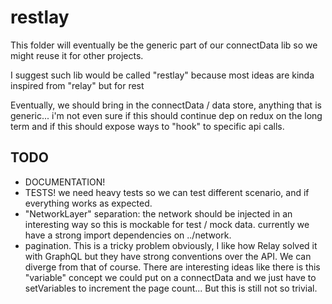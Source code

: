 # restlay

This folder will eventually be the generic part of our connectData lib so we might reuse it for other projects.

I suggest such lib would be called "restlay" because most ideas are kinda inspired from "relay" but for rest

Eventually, we should bring in the connectData / data store, anything that is generic...
i'm not even sure if this should continue dep on redux on the long term
and if this should expose ways to "hook" to specific api calls.

## TODO

- DOCUMENTATION!
- TESTS! we need heavy tests so we can test different scenario, and if everything works as expected.
- "NetworkLayer" separation: the network should be injected in an interesting way so this is mockable for test / mock data. currently we have a strong import dependencies on ../network.
- pagination. This is a tricky problem obviously, I like how Relay solved it with GraphQL but they have strong conventions over the API. We can diverge from that of course. There are interesting ideas like there is this "variable" concept we could put on a connectData and we just have to setVariables to increment the page count... But this is still not so trivial.

